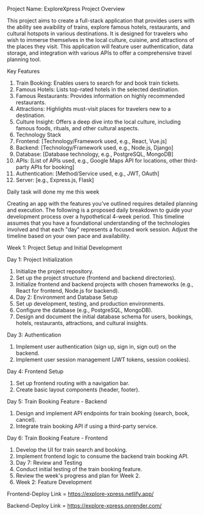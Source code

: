 Project Name: ExploreXpress
Project Overview

This project aims to create a full-stack application that provides users with the ability see avaibility of  trains, explore famous hotels, restaurants, and cultural hotspots in various destinations. It is designed for travelers who wish to immerse themselves in the local culture, cuisine, and attractions of the places they visit. This application will feature user authentication, data storage, and integration with various APIs to offer a comprehensive travel planning tool.

Key Features


1. Train Booking: Enables users to search for and book train tickets.
2. Famous Hotels: Lists top-rated hotels in the selected destination.
3. Famous Restaurants: Provides information on highly recommended restaurants.
4. Attractions: Highlights must-visit places for travelers new to a destination.
5. Culture Insight: Offers a deep dive into the local culture, including famous foods, rituals, and other cultural aspects.
6. Technology Stack
7. Frontend: [Technology/Framework used, e.g., React, Vue.js]
8. Backend: [Technology/Framework used, e.g., Node.js, Django]
9. Database: [Database technology, e.g., PostgreSQL, MongoDB]
10. APIs: [List of APIs used, e.g., Google Maps API for locations, other third-party APIs for booking]
11. Authentication: [Method/Service used, e.g., JWT, OAuth]
12. Server: [e.g., Express.js, Flask]

Daily task will done my me this week





Creating an app with the features you've outlined requires detailed planning and execution. The following is a proposed daily breakdown to guide your development process over a hypothetical 4-week period. This timeline assumes that you have a foundational understanding of the technologies involved and that each "day" represents a focused work session. Adjust the timeline based on your own pace and availability.

Week 1: Project Setup and Initial Development


Day 1: Project Initialization


1. Initialize the project repository.
2. Set up the project structure (frontend and backend directories).
3. Initialize frontend and backend projects with chosen frameworks (e.g., React for frontend, Node.js for backend).
4. Day 2: Environment and Database Setup
5. Set up development, testing, and production environments.
6. Configure the database (e.g., PostgreSQL, MongoDB).
7. Design and document the initial database schema for users, bookings, hotels, restaurants, attractions, and cultural insights.


Day 3: Authentication

1. Implement user authentication (sign up, sign in, sign out) on the backend.
2. Implement user session management (JWT tokens, session cookies).

Day 4: Frontend Setup
1. Set up frontend routing with a navigation bar.
2. Create basic layout components (header, footer).


Day 5: Train Booking Feature - Backend

1. Design and implement API endpoints for train booking (search, book, cancel).
2. Integrate train booking API if using a third-party service.

Day 6: Train Booking Feature - Frontend
1. Develop the UI for train search and booking.
2. Implement frontend logic to consume the backend train booking API.
3. Day 7: Review and Testing
4. Conduct initial testing of the train booking feature.
5. Review the week's progress and plan for Week 2.
6. Week 2: Feature Development




Frontend-Deploy Link = https://explore-xpress.netlify.app/


Backend-Deploy Link = https://explore-xpress.onrender.com/
